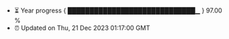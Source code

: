 - ⏳ Year progress { █████████████████████████████▁ } 97.00 %
- ⏰ Updated on Thu, 21 Dec 2023 01:17:00 GMT

